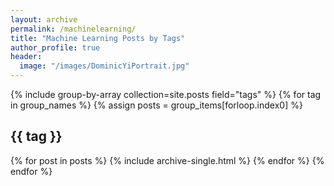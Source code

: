 ```yaml
---
layout: archive
permalink: /machinelearning/
title: "Machine Learning Posts by Tags"
author_profile: true
header:
  image: "/images/DominicYiPortrait.jpg"
---
```


{% include group-by-array collection=site.posts field="tags" %}
{% for tag in group_names %}
  {% assign posts = group_items[forloop.index0] %}
  <h2 id="{{ tag | slugify }}" class="archive__subtitle">{{ tag }}</h2>
  {% for post in posts %}
    {% include archive-single.html %}
  {% endfor %}
{% endfor %}
